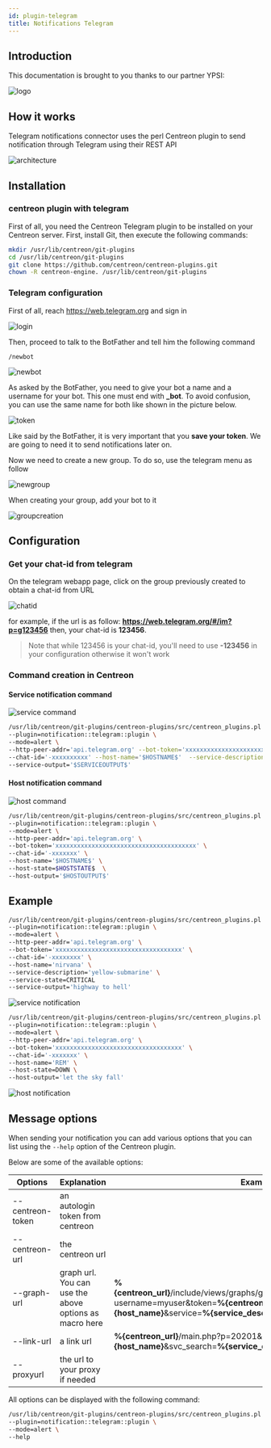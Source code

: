```yaml
---
id: plugin-telegram
title: Notifications Telegram
---
```


## Introduction

This documentation is brought to you thanks to our partner YPSI:

![logo](../../assets/integrations/notifications/telegram/logo-YPSI.png)

## How it works

Telegram notifications connector uses the perl Centreon plugin to send notification through Telegram using their REST API

![architecture](../../assets/integrations/notifications/telegram/architecture-telegram.png)

## Installation

### centreon plugin with telegram

First of all, you need the Centreon Telegram plugin to be installed on your Centreon server.
First, install Git, then execute the following commands:

```bash
mkdir /usr/lib/centreon/git-plugins
cd /usr/lib/centreon/git-plugins
git clone https://github.com/centreon/centreon-plugins.git
chown -R centreon-engine. /usr/lib/centreon/git-plugins
```

### Telegram configuration

First of all, reach https://web.telegram.org and sign in

![login](../../assets/integrations/notifications/telegram/login-telegram.png)

Then, proceed to talk to the BotFather and tell him the following command

```/newbot```

![newbot](../../assets/integrations/notifications/telegram/newbot-telegram.png)

As asked by the BotFather, you need to give your bot a name and a username for your bot. This one must end with **_bot**.
To avoid confusion, you can use the same name for both like shown in the picture below.

![token](../../assets/integrations/notifications/telegram/token-telegram.png)

Like said by the BotFather, it is very important that you **save your token**. We are going to need it to send notifications later on.

Now we need to create a new group. To do so, use the telegram menu as follow

![newgroup](../../assets/integrations/notifications/telegram/newgroup-telegram.gif)

When creating your group, add your bot to it

![groupcreation](../../assets/integrations/notifications/telegram/groupcreation-telegram.gif)

## Configuration

### Get your chat-id from telegram

On the telegram webapp page, click on the group previously created to obtain a chat-id from URL

![chatid](../../assets/integrations/notifications/telegram/chatid-telegram.png)

for example, if the url is as follow: **https://web.telegram.org/#/im?p=g123456** then, your chat-id is **123456**.

> Note that while 123456 is your chat-id, you'll need to use **-123456** in your configuration  otherwise it won't work

### Command creation in Centreon

#### Service notification command

![service command](../../assets/integrations/notifications/telegram/service-command-telegram.png)

```bash
/usr/lib/centreon/git-plugins/centreon-plugins/src/centreon_plugins.pl \
--plugin=notification::telegram::plugin \
--mode=alert \
--http-peer-addr='api.telegram.org' --bot-token='xxxxxxxxxxxxxxxxxxxxxxxxxxxxxxxxxxx' \
--chat-id='-xxxxxxxxxx' --host-name='$HOSTNAME$'  --service-description='$SERVICEDESC$' --service-state=$SERVICESTATE$ \
--service-output='$SERVICEOUTPUT$'
``` 

#### Host notification command

![host command](../../assets/integrations/notifications/telegram/host-command-telegram.png)

```bash
/usr/lib/centreon/git-plugins/centreon-plugins/src/centreon_plugins.pl \
--plugin=notification::telegram::plugin \
--mode=alert \
--http-peer-addr='api.telegram.org' \
--bot-token='xxxxxxxxxxxxxxxxxxxxxxxxxxxxxxxxxxxxxxx' \
--chat-id='-xxxxxxx' \ 
--host-name='$HOSTNAME$' \
--host-state=$HOSTSTATE$  \
--host-output='$HOSTOUTPUT$'
```

## Example

```bash
/usr/lib/centreon/git-plugins/centreon-plugins/src/centreon_plugins.pl \ 
--plugin=notification::telegram::plugin \
--mode=alert \
--http-peer-addr='api.telegram.org' \
--bot-token='xxxxxxxxxxxxxxxxxxxxxxxxxxxxxxxxxxx' \
--chat-id='-xxxxxxxx' \
--host-name='nirvana' \
--service-description='yellow-submarine' \
--service-state=CRITICAL 
--service-output='highway to hell'
```

![service notification](../../assets/integrations/notifications/telegram/service-notification-telegram.png)

```bash
/usr/lib/centreon/git-plugins/centreon-plugins/src/centreon_plugins.pl \
--plugin=notification::telegram::plugin \
--mode=alert \
--http-peer-addr='api.telegram.org' \
--bot-token='xxxxxxxxxxxxxxxxxxxxxxxxxxxxxxxxxxx' \
--chat-id='-xxxxxxx' \
--host-name='REM' \
--host-state=DOWN \
--host-output='let the sky fall'
```

![host notification](../../assets/integrations/notifications/telegram/host-notification-telegram.png)

## Message options

When sending your notification you can add various options that you can list using the `--help` option of the Centreon plugin. 

Below are some of the available options:

| Options           | Explanation                                            | Example                                                                                                                                                                                   |
| ----------------- | ------------------------------------------------------ | ----------------------------------------------------------------------------------------------------------------------------------------------------------------------------------------- |
| \--centreon-token | an autologin token from centreon                       |                                                                                                                                                                                           |
| \--centreon-url   | the centreon url                                       |                                                                                                                                                                                           |
| \--graph-url      | graph url. You can use the above options as macro here | **%\{centreon_url\}**/include/views/graphs/generateGraphs/generateImage.php?username=myuser&token=**%\{centreon_token\}**&hostname=**%\{host_name\}**&service=**%\{service_description\}** |
| \--link-url       | a link url                                             | **%\{centreon_url\}**/main.php?p=20201&o=svc&host\_search=**%\{host_name\}**&svc\_search=**%\{service_description\}**                                                                     |
| \--proxyurl       | the url to your proxy if needed                        |                                                                                                                                                                                           |

All options can be displayed with the following command:

```bash
/usr/lib/centreon/git-plugins/centreon-plugins/src/centreon_plugins.pl \
--plugin=notification::telegram::plugin \
--mode=alert \
--help
```
